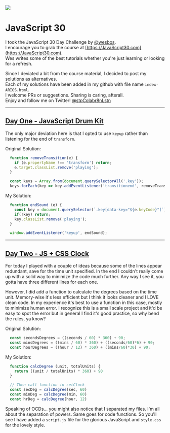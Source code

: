 ![](https://javascript30.com/images/JS3-social-share.png)

# JavaScript 30

I took the JavaScript 30 Day Challenge by [@wesbos](https://twitter.com/wesbos).  
I encourage you to grab the course at [https://JavaScript30.com](https://JavaScript30.com).  
Wes writes some of the best tutorials whether you're just learning or looking for a refresh.

Since I deviated a bit from the course material, I decided to post my solutions as alternatives.  
Each of my solutions have been added in my github with file name `index-ARIOS.html`.  
I welcome PRs or suggestions. Sharing is caring, afterall.  
Enjoy and follow me on Twitter! [@stpColabr8nLstn](https://twitter.com/stpcolabr8nlstn)

---

## [Day One - JavaScript Drum Kit](https://github.com/stpCollabr8nLstn/JavaScript30/tree/master/01%20-%20JavaScript%20Drum%20Kit)

The only major deviation here is that I opted to use `keyup` rather than listening for the end of `transform`.

Original Solution:  

```javascript  
  function removeTransition(e) {
    if (e.propertyName !== 'transform') return;
    e.target.classList.remove('playing');
  }

  const keys = Array.from(document.querySelectorAll('.key'));
  keys.forEach(key => key.addEventListener('transitionend', removeTransition));
```

My Solution:  

```javascript  
  function endSound (e) {
    const key = document.querySelector(`.key[data-key="${e.keyCode}"]`);
    if(!key) return;
    key.classList.remove('playing');
  }

  window.addEventListener('keyup', endSound);
```

---

## [Day Two - JS + CSS Clock](https://github.com/stpCollabr8nLstn/JavaScript30/tree/master/02%20-%20JS%20%2B%20CSS%20Clock)

For today I played with a couple of ideas because some of the lines appear redundant, save for the time unit specified. In the end I couldn't really come up with a solid way to minimize the code much further. Any way I see it, you gotta have three different lines for each one.

However, I did add a function to calculate the degrees based on the time unit. Memory-wise it's less efficient but I think it looks cleaner and I LOVE clean code. In my experience it's best to use a function in this case, mostly to minimize human error. I recognize this is a small scale project and it'd be easy to spot the error but in general I find it's good practice, so why bend the rules, ya know?

Original Solution:

```javascript
  const secondsDegrees = ((seconds / 60) * 360) + 90;
  const minsDegrees = ((mins / 60) * 360) + ((seconds/60)*6) + 90;
  const hourDegrees = ((hour / 12) * 360) + ((mins/60)*30) + 90;
```

My Solution:

```javascript
  function calcDegree (unit, totalUnits) {
    return ((unit / totalUnits) * 360) + 90
  }

  // Then call function in setClock
  const secDeg = calcDegree(sec, 60)
  const minDeg = calcDegree(min, 60)
  const hrDeg = calcDegree(hour, 12)

```
Speaking of OCDs... you might also notice that I separated my files. I'm all about the separation of powers. Same goes for code functions. So you'll see I have added a `script.js` file for the glorious JavaScript and `style.css` for the lovely style.
